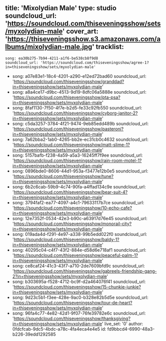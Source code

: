 title: 'Mixolydian Male'
type: studio
soundcloud_url: 'https://soundcloud.com/thiseveningsshow/sets/myxolydian-male'
cover_art: 'https://thiseveningsshow.s3.amazonaws.com/albums/mixolydian-male.jpg'
tracklist:
  -
    song: ea30b275-7b94-4211-a1f6-be538cb8f9d8
    soundcloud_url: 'https://soundcloud.com/thiseveningsshow/agree-1?in=thiseveningsshow/sets/myxolydian-male'
  -
    song: a07e83e1-18c4-4201-a290-e12ed72bad60
    soundcloud_url: 'https://soundcloud.com/thiseveningsshow/granddad?in=thiseveningsshow/sets/myxolydian-male'
  -
    song: a8a4ce17-d9bc-4513-9d19-8dfc06a5888e
    soundcloud_url: 'https://soundcloud.com/thiseveningsshow/pta-psa?in=thiseveningsshow/sets/myxolydian-male'
  -
    song: 8faf1130-7f50-4f7e-b2d5-fe33c92fb550
    soundcloud_url: 'https://soundcloud.com/thiseveningsshow/cyborg-janitor-2?in=thiseveningsshow/sets/myxolydian-male'
  -
    song: c5da3257-3784-4f21-9474-9eb85edd489b
    soundcloud_url: 'https://soundcloud.com/thiseveningsshow/pasteroni?in=thiseveningsshow/sets/myxolydian-male'
  -
    song: 7a62bba2-1ab0-4265-bb2e-ec31cb0c4632
    soundcloud_url: 'https://soundcloud.com/thiseveningsshow/matt-slime-1?in=thiseveningsshow/sets/myxolydian-male'
  -
    song: 5157bafb-f238-4a59-a5a3-16245ff7f9ee
    soundcloud_url: 'https://soundcloud.com/thiseveningsshow/rain-room-motel-1?in=thiseveningsshow/sets/myxolydian-male'
  -
    song: 0896bde0-8606-44d1-953a-f3477e12b0e5
    soundcloud_url: 'https://soundcloud.com/thiseveningsshow/tune?in=thiseveningsshow/sets/myxolydian-male'
  -
    song: 6b2c6cab-59b9-4c74-90fa-a4ffad134c9e
    soundcloud_url: 'https://soundcloud.com/thiseveningsshow/bear-suit-4?in=thiseveningsshow/sets/myxolydian-male'
  -
    song: 3794faf2-ea77-4097-a4c1-79633117b7ce
    soundcloud_url: 'https://soundcloud.com/thiseveningsshow/10-echo-cafe?in=thiseveningsshow/sets/myxolydian-male'
  -
    song: 12e7352f-0534-42e3-b90c-a63917d76e45
    soundcloud_url: 'https://soundcloud.com/thiseveningsshow/monorail-city?in=thiseveningsshow/sets/myxolydian-male'
  -
    song: 019ada4d-f291-4e97-a338-99b5edd022f0
    soundcloud_url: 'https://soundcloud.com/thiseveningsshow/baldy-1?in=thiseveningsshow/sets/myxolydian-male'
  -
    song: 40295c04-c4f7-43f2-884e-d58d6e718af1
    soundcloud_url: 'https://soundcloud.com/thiseveningsshow/peaceful-palm-1?in=thiseveningsshow/sets/myxolydian-male'
  -
    song: ce8caf24-41c3-43f7-a710-2de7609bfd9c
    soundcloud_url: 'https://soundcloud.com/thiseveningsshow/gabreels-friendship-gang-2?in=thiseveningsshow/sets/myxolydian-male'
  -
    song: b303695a-f528-4712-bc9f-d2a464076f41
    soundcloud_url: 'https://soundcloud.com/thiseveningsshow/15-chunkie-junkie?in=thiseveningsshow/sets/myxolydian-male'
  -
    song: 9d23c5b1-f3ee-428e-9ac0-b328e82b5d5e
    soundcloud_url: 'https://soundcloud.com/thiseveningsshow/tour-de-heart?in=thiseveningsshow/sets/myxolydian-male'
  -
    song: 96fa4c77-4e82-42d1-9f07-76fe39782e6c
    soundcloud_url: 'https://soundcloud.com/thiseveningsshow/thanksgiving?in=thiseveningsshow/sets/myxolydian-male'
live_set: '0'
author: 0fdcfcab-9dc5-4bdc-a78c-4fa4eca4e4e5
id: fd9bbcd4-6990-48a3-b226-39edd1292585

